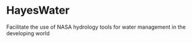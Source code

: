 # HayesWater
Facilitate the use of NASA hydrology tools for water management in the developing world
